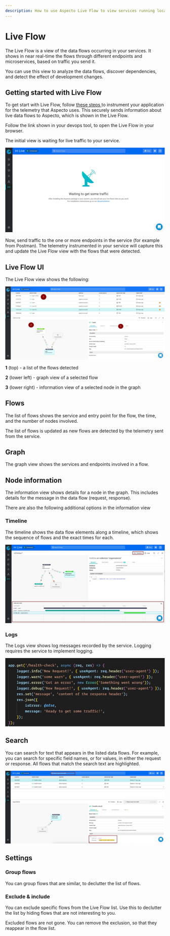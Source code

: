 ```yaml
---
description: How to use Aspecto Live Flow to view services running locally
---
```


# Live Flow

The Live Flow is a view of  the data flows occurring in your services. It shows in near real-time the flows through different  endpoints and microservices, based on traffic you send it.

You can use this view to analyze the data flows, discover dependencies, and detect the effect of development changes.

## Getting started with Live  Flow

To get start with Live Flow, follow [these steps ](../configure.md#configuration)to instrument your application for the telemetry that Aspecto uses. This securely sends information  about live data flows to Aspecto, which is shown in the Live Flow.

Follow the  link shown in your devops tool, to open the Live Flow in your browser.

The initial view is waiting  for  live traffic to your service.

![](../.gitbook/assets/whatsapp-image-2020-10-20-at-14.44.01.jpeg)

Now, send traffic to the one or more endpoints in the service \(for example from Postman\). The telemetry instrumented in your service will capture this and  update the Live Flow view with the flows that were detected.









## Live Flow UI

The Live Flow view shows the  following:

![](../.gitbook/assets/whatsapp-image-2020-10-18-at-14.51.42%20%282%29.jpeg)

**1** \(top\) - a list of the flows detected

**2** \(lower left\) - graph view of a selected flow  

**3** \(lower right\) - information view of a selected node in the graph



## Flows

The list of flows shows the service and entry point for the flow, the time, and the number of nodes involved.

The list of flows is updated as new flows are detected by the telemetry sent from the service.

## Graph

The graph view shows  the services and endpoints involved in  a flow.

## Node information

The information view shows details for a node in the graph. This includes details for the message in the data flow \(request, response\).

There are also the following additional options in the  information view

### Timeline

The timeline shows the data flow elements along a timeline, which shows the sequence of flows and the exact times for each.

![](../.gitbook/assets/whatsapp-image-2020-10-18-at-15.01.10-timeline-highlighted.jpg)

### Logs

The Logs view shows log messages recorded by the service. Logging requires the service to implement logging. 

![](../.gitbook/assets/whatsapp-image-2020-10-18-at-15.02.58.jpeg)

## Search

You can search for text that appears in the listed data flows. For example, you can search for specific field names, or for values, in either the request or response. All flows that match the search text are highlighted.

![](../.gitbook/assets/search-highlighted%20%281%29.jpg)

## Settings

### Group flows

You can group flows that are similar, to declutter the list of flows. 

### Exclude & include

You can exclude specific flows from the Live Flow list. Use this to declutter the list by hiding flows that  are not  interesting to you.

Excluded flows are not gone.  You  can remove the exclusion, so that they reappear in the flow  list.




